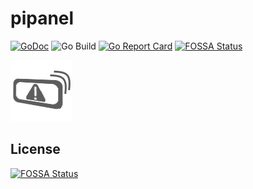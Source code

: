 # pipanel

[![GoDoc](https://godoc.org/github.com/BenJetson/pipanel?status.svg)](https://godoc.org/github.com/BenJetson/pipanel)
![Go Build](https://github.com/BenJetson/pipanel/workflows/Go%20Build/badge.svg?branch=master)
[![Go Report Card](https://goreportcard.com/badge/github.com/BenJetson/pipanel)](https://goreportcard.com/report/github.com/BenJetson/pipanel)
[![FOSSA Status](https://app.fossa.io/api/projects/git%2Bgithub.com%2FBenJetson%2Fpipanel.svg?type=shield)](https://app.fossa.io/projects/git%2Bgithub.com%2FBenJetson%2Fpipanel?ref=badge_shield)

![icon][icon]

[icon]: https://raw.githubusercontent.com/BenJetson/pipanel/master/resources/pipanel.png


## License
[![FOSSA Status](https://app.fossa.io/api/projects/git%2Bgithub.com%2FBenJetson%2Fpipanel.svg?type=large)](https://app.fossa.io/projects/git%2Bgithub.com%2FBenJetson%2Fpipanel?ref=badge_large)